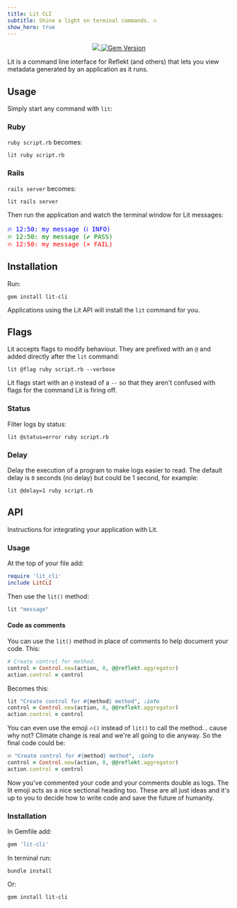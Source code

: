 ```yaml
---
title: Lit CLI
subtitle: Shine a light on terminal commands. 🔥
show_hero: true
---
```


<p align="center">
  <a href="https://www.mozilla.org/MPL/2.0/" alt="MPLv2 License">
    <img src="https://img.shields.io/badge/license-MPLv2-blue.svg" />
  </a>
  <a href="https://rubygems.org/gems/lit-cli">
    <img src="https://badge.fury.io/rb/lit-cli.svg" alt="Gem Version" />
  </a>
</p>

Lit is a command line interface for Reflekt (and others) that lets you view metadata generated by an application as it runs.

## Usage

Simply start any command with `lit`:

### Ruby

`ruby script.rb` becomes:
```
lit ruby script.rb
```

### Rails

`rails server` becomes:
```
lit rails server
```

Then run the application and watch the terminal window for Lit messages:
<pre class="code">
<span style="color:blue">🔥 12:50: my message (ℹ INFO)</span>
<span style="color:green">🔥 12:50: my message (✔ PASS)</span>
<span style="color:red">🔥 12:50: my message (⨯ FAIL)</span>
</pre>

## Installation

Run:
```
gem install lit-cli
```

Applications using the Lit API will install the `lit` command for you.

## Flags

Lit accepts flags to modify behaviour. They are prefixed with an `@` and added directly after the `lit` command:
```
lit @flag ruby script.rb --verbose
```

Lit flags start with an `@` instead of a `--` so that they aren't confused with flags for the command Lit is firing off.

### Status

Filter logs by status:
```
lit @status=error ruby script.rb
```

### Delay

Delay the execution of a program to make logs easier to read. The default delay is `0` seconds (no delay) but could be 1 second, for example:
```
lit @delay=1 ruby script.rb
```

## API

Instructions for integrating your application with Lit.

### Usage

At the top of your file add:
```ruby
require 'lit_cli'
include LitCLI
```

Then use the `lit()` method:
```ruby
lit "message"
```

#### Code as comments

You can use the `lit()` method in place of comments to help document your code. This:
```ruby
# Create control for method.
control = Control.new(action, 0, @@reflekt.aggregator)
action.control = control
```

Becomes this:
```ruby
lit "Create control for #{method} method", :info
control = Control.new(action, 0, @@reflekt.aggregator)
action.control = control
```

You can even use the emoji `🔥()` instead of `lit()` to call the method... cause why not? Climate change is real and we're all going to die anyway. So the final code could be:

```ruby
🔥 "Create control for #{method} method", :info
control = Control.new(action, 0, @@reflekt.aggregator)
action.control = control
```

Now you've commented your code and your comments double as logs. The lit emoji acts as a nice sectional heading too. These are all just ideas and it's up to you to decide how to write code and save the future of humanity.

### Installation

In Gemfile add:
```ruby
gem 'lit-cli'
```  

In terminal run:
```
bundle install
```

Or:
```
gem install lit-cli
